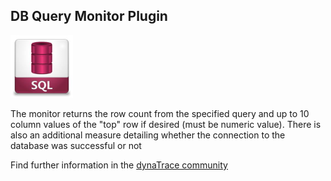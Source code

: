 ## DB Query Monitor Plugin

![images_community/download/attachments/121341710/icon.png](images_community/download/attachments/121341710/icon.png)

The monitor returns the row count from the specified query and up to 10 column values of the "top" row if desired (must be numeric value). There is also an additional measure detailing whether the
connection to the database was successful or not

Find further information in the [dynaTrace community](https://community.compuwareapm.com/community/display/DL/DB+Query+Monitor+Plugin) 